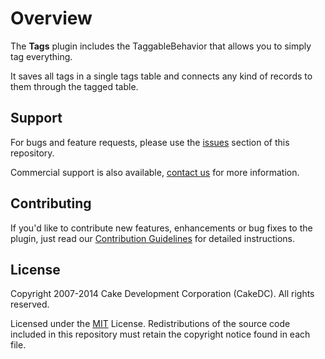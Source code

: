 Overview
========

The **Tags** plugin includes the TaggableBehavior that allows you to simply tag everything.

It saves all tags in a single tags table and connects any kind of records to them through the tagged table.

Support
-------

For bugs and feature requests, please use the [issues](https://github.com/CakeDC/tags/issues) section of this repository.

Commercial support is also available, [contact us](http://cakedc.com/contact) for more information.

Contributing
------------

If you'd like to contribute new features, enhancements or bug fixes to the plugin, just read our [Contribution Guidelines](http://cakedc.com/plugins) for detailed instructions.

License
-------

Copyright 2007-2014 Cake Development Corporation (CakeDC). All rights reserved.

Licensed under the [MIT](http://www.opensource.org/licenses/mit-license.php) License. Redistributions of the source code included in this repository must retain the copyright notice found in each file.
